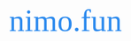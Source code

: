 <a href="https://nimo.fun" style="display:block;text-align: center;padding-top:25%;color:#2C8AEE;font-size:4em;font-family:'Palatino Linotype', 'Book Antiqua', Palatino, serif;text-decoration:none;"  >nimo.fun</a>
<script>
location.href = 'https://nimo.fun'
</script>
